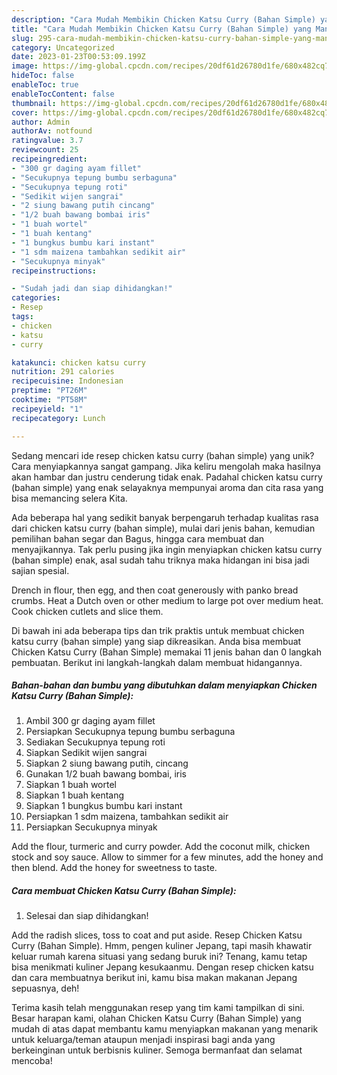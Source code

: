 ```yaml
---
description: "Cara Mudah Membikin Chicken Katsu Curry (Bahan Simple) yang Mantap"
title: "Cara Mudah Membikin Chicken Katsu Curry (Bahan Simple) yang Mantap"
slug: 295-cara-mudah-membikin-chicken-katsu-curry-bahan-simple-yang-mantap
category: Uncategorized
date: 2023-01-23T00:53:09.199Z
image: https://img-global.cpcdn.com/recipes/20df61d26780d1fe/680x482cq70/chicken-katsu-curry-bahan-simple-foto-resep-utama.jpg
hideToc: false
enableToc: true
enableTocContent: false
thumbnail: https://img-global.cpcdn.com/recipes/20df61d26780d1fe/680x482cq70/chicken-katsu-curry-bahan-simple-foto-resep-utama.jpg
cover: https://img-global.cpcdn.com/recipes/20df61d26780d1fe/680x482cq70/chicken-katsu-curry-bahan-simple-foto-resep-utama.jpg
author: Admin
authorAv: notfound
ratingvalue: 3.7
reviewcount: 25
recipeingredient:
- "300 gr daging ayam fillet"
- "Secukupnya tepung bumbu serbaguna"
- "Secukupnya tepung roti"
- "Sedikit wijen sangrai"
- "2 siung bawang putih cincang"
- "1/2 buah bawang bombai iris"
- "1 buah wortel"
- "1 buah kentang"
- "1 bungkus bumbu kari instant"
- "1 sdm maizena tambahkan sedikit air"
- "Secukupnya minyak"
recipeinstructions:

- "Sudah jadi dan siap dihidangkan!"
categories:
- Resep
tags:
- chicken
- katsu
- curry

katakunci: chicken katsu curry 
nutrition: 291 calories
recipecuisine: Indonesian
preptime: "PT26M"
cooktime: "PT58M"
recipeyield: "1"
recipecategory: Lunch

---
```





Sedang mencari ide resep chicken katsu curry (bahan simple) yang unik? Cara menyiapkannya sangat gampang. Jika keliru mengolah maka hasilnya akan hambar dan justru cenderung tidak enak. Padahal chicken katsu curry (bahan simple) yang enak selayaknya mempunyai aroma dan cita rasa yang bisa memancing selera Kita.





Ada beberapa hal yang sedikit banyak berpengaruh terhadap kualitas rasa dari chicken katsu curry (bahan simple), mulai dari jenis bahan, kemudian pemilihan bahan segar dan Bagus, hingga cara membuat dan menyajikannya. Tak perlu pusing jika ingin menyiapkan chicken katsu curry (bahan simple) enak,      asal sudah tahu triknya maka hidangan ini bisa jadi sajian spesial.














Drench in flour, then egg, and then coat generously with panko bread crumbs. Heat a Dutch oven or other medium to large pot over medium heat. Cook chicken cutlets and slice them.






Di bawah ini ada beberapa tips dan trik praktis untuk membuat chicken katsu curry (bahan simple) yang siap dikreasikan. Anda bisa membuat Chicken Katsu Curry (Bahan Simple) memakai 11 jenis bahan dan 0 langkah pembuatan. Berikut ini langkah-langkah dalam membuat hidangannya.

<!--inarticleads1-->

##### Bahan-bahan dan bumbu yang dibutuhkan dalam menyiapkan Chicken Katsu Curry (Bahan Simple):

1. Ambil 300 gr daging ayam fillet
1. Persiapkan Secukupnya tepung bumbu serbaguna
1. Sediakan Secukupnya tepung roti
1. Siapkan Sedikit wijen sangrai
1. Siapkan 2 siung bawang putih, cincang
1. Gunakan 1/2 buah bawang bombai, iris
1. Siapkan 1 buah wortel
1. Siapkan 1 buah kentang
1. Siapkan 1 bungkus bumbu kari instant
1. Persiapkan 1 sdm maizena, tambahkan sedikit air
1. Persiapkan Secukupnya minyak


Add the flour, turmeric and curry powder. Add the coconut milk, chicken stock and soy sauce. Allow to simmer for a few minutes, add the honey and then blend. Add the honey for sweetness to taste. 

<!--inarticleads2-->

##### Cara membuat Chicken Katsu Curry (Bahan Simple):


1. Selesai dan siap dihidangkan!

Add the radish slices, toss to coat and put aside. Resep Chicken Katsu Curry (Bahan Simple). Hmm, pengen kuliner Jepang, tapi masih khawatir keluar rumah karena situasi yang sedang buruk ini? Tenang, kamu tetap bisa menikmati kuliner Jepang kesukaanmu. Dengan resep chicken katsu dan cara membuatnya berikut ini, kamu bisa makan makanan Jepang sepuasnya, deh! 

Terima kasih telah menggunakan resep yang tim kami tampilkan di sini. Besar harapan kami, olahan Chicken Katsu Curry (Bahan Simple) yang mudah di atas dapat membantu kamu menyiapkan makanan yang menarik untuk keluarga/teman ataupun menjadi inspirasi bagi anda yang berkeinginan untuk berbisnis kuliner. Semoga bermanfaat dan selamat mencoba!
